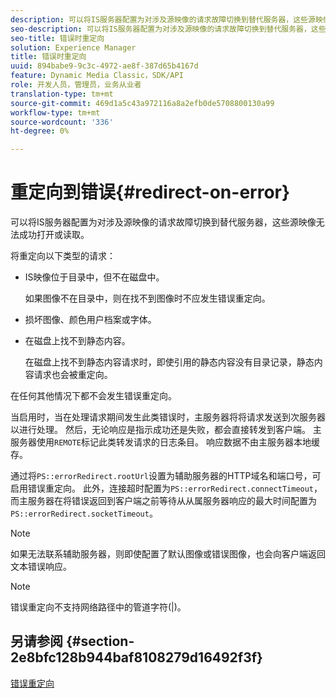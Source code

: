 ```yaml
---
description: 可以将IS服务器配置为对涉及源映像的请求故障切换到替代服务器，这些源映像无法成功打开或读取。
seo-description: 可以将IS服务器配置为对涉及源映像的请求故障切换到替代服务器，这些源映像无法成功打开或读取。
seo-title: 错误时重定向
solution: Experience Manager
title: 错误时重定向
uuid: 894babe9-9c3c-4972-ae8f-387d65b4167d
feature: Dynamic Media Classic，SDK/API
role: 开发人员，管理员，业务从业者
translation-type: tm+mt
source-git-commit: 469d1a5c43a972116a8a2efb0de5708800130a99
workflow-type: tm+mt
source-wordcount: '336'
ht-degree: 0%

---
```



# 重定向到错误{#redirect-on-error}

可以将IS服务器配置为对涉及源映像的请求故障切换到替代服务器，这些源映像无法成功打开或读取。

将重定向以下类型的请求：

* IS映像位于目录中，但不在磁盘中。

   如果图像不在目录中，则在找不到图像时不应发生错误重定向。

* 损坏图像、颜色用户档案或字体。
* 在磁盘上找不到静态内容。

   在磁盘上找不到静态内容请求时，即使引用的静态内容没有目录记录，静态内容请求也会被重定向。

在任何其他情况下都不会发生错误重定向。

当启用时，当在处理请求期间发生此类错误时，主服务器将将请求发送到次服务器以进行处理。 然后，无论响应是指示成功还是失败，都会直接转发到客户端。 主服务器使用`REMOTE`标记此类转发请求的日志条目。 响应数据不由主服务器本地缓存。

通过将`PS::errorRedirect.rootUrl`设置为辅助服务器的HTTP域名和端口号，可启用错误重定向。 此外，连接超时配置为`PS::errorRedirect.connectTimeout`，而主服务器在将错误返回到客户端之前等待从从属服务器响应的最大时间配置为`PS::errorRedirect.socketTimeout`。

>[!NOTE]
>
>如果无法联系辅助服务器，则即使配置了默认图像或错误图像，也会向客户端返回文本错误响应。

>[!NOTE]
>
>错误重定向不支持网络路径中的管道字符(|)。

## 另请参阅 {#section-2e8bfc128b944baf8108279d16492f3f}

[错误重定向](../../../is-api/image-serving-api-ref/c-configuration-and-administration/c-server-settings/r-error-redirection.md#reference-268b1bf6ce1b44bb979727c6f5daf1ac)
